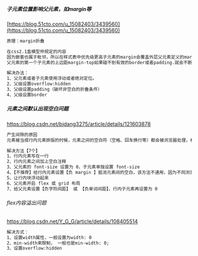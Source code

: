 ##### 子元素位置影响父元素，如margin等

[https://blog.51cto.com/u_15082403/3439560](https://blog.51cto.com/u_15082403/3439560)

```html
原理：margin折叠

在css2.1盒模型仲规定的内容
因为嵌套也属于毗邻，所以在样式表中优先级更高子元素的margin会覆盖外层父元素定义的margin。
父元素的第一个子元素的上边距margin-top如果碰不到有效的border或者padding.就会不断一层一层的找自己 “领导”(父元素，祖先元素)的麻烦。只要给领导设置个有效的 border或者padding就可以有效的管制这个目无领导的margin防止它越级，假传圣旨，把自己的margin当领导的margin执行。

解决办法：
1、父元素或者子元素使用浮动或者绝对定位。
2、父级设置overflow:hidden
3、父级设置padding（破坏非空白的折叠条件）
4、父级设置border
```

##### 元素之间默认出现空白问题

https://blog.csdn.net/bidang3275/article/details/121603878

```html
产生间隙的原因
元素被当成行内元素排版的时候，元素之间的空白符（空格、回车换行等）都会被浏览器处理，根据 white-space 的处理方式（默认是 normal ，合并多余空白），所以元素之间就出现了空隙。并且行内元素之间的间距会随着字体的大小而变化，当行内元素 font-size:16px 时，Chrome 浏览器的间距为 8px 。

解决方法【7个】
1、行内元素写在一行
2、行内元素之间加上空白注释
3、父元素的 font-size 设置为 0，子元素单独设置 font-size
4、【不推荐】给行内元素设置【负 margin 】抵消元素间的空白，该方法不通用，因为不同浏览器之间行内元素间隙大小不统一
5、让行内块浮动起来
6、父元素开启 flex 或 grid 布局
7、给父元素设置【负字符间距】 或 【负单词间距】，行内子元素再设置为 0
```

###### flex内容溢出问题

https://blog.csdn.net/Y_G_G/article/details/108405514

```html
解决方式：
1、设置width属性，一般设置为width: 0
2、min-width来限制， 一般也是min-width: 0;
3、设置overflow:hidden
```

